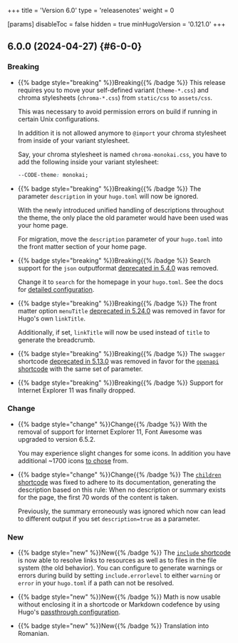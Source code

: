 +++
title = 'Version 6.0'
type = 'releasenotes'
weight = 0

[params]
  disableToc = false
  hidden = true
  minHugoVersion = '0.121.0'
+++

## 6.0.0 (2024-04-27) {#6-0-0}

### Breaking

- {{% badge style="breaking" %}}Breaking{{% /badge %}} This release requires you to move your self-defined variant (`theme-*.css`) and chroma stylesheets (`chroma-*.css`) from `static/css` to `assets/css`.

  This was necessary to avoid permission errors on build if running in certain Unix configurations.

  In addition it is not allowed anymore to `@import` your chroma stylesheet from inside of your variant stylesheet.

  Say, your chroma stylesheet is named `chroma-monokai.css`, you have to add the following inside your variant stylesheet:

	````css
	--CODE-theme: monokai;
	````

- {{% badge style="breaking" %}}Breaking{{% /badge %}} The parameter `description` in your `hugo.toml` will now be ignored.

  With the newly introduced unified handling of descriptions throughout the theme, the only place the old parameter would have been used was your home page.

  For migration, move the `description` parameter of your `hugo.toml` into the front matter section of your home page.

- {{% badge style="breaking" %}}Breaking{{% /badge %}} Search support for the `json` outputformat [deprecated in 5.4.0](introduction/releasenotes/5#5-4-0) was removed.

  Change it to `search` for the homepage in your `hugo.toml`. See the docs for [detailed configuration](configuration/sidebar/search).

- {{% badge style="breaking" %}}Breaking{{% /badge %}} The front matter option `menuTitle` [deprecated in 5.24.0](introduction/releasenotes/5#5-24-0) was removed in favor for Hugo's own `linkTitle`.

  Additionally, if set, `linkTitle` will now be used instead of `title` to generate the breadcrumb.

- {{% badge style="breaking" %}}Breaking{{% /badge %}} The `swagger` shortcode [deprecated in 5.13.0](introduction/releasenotes/5#5-13-0) was removed in favor for the  [`openapi` shortcode](shortcodes/openapi) with the same set of parameter.

- {{% badge style="breaking" %}}Breaking{{% /badge %}} Support for Internet Explorer 11 was finally dropped.

### Change

- {{% badge style="change" %}}Change{{% /badge %}} With the removal of support for Internet Explorer 11, Font Awesome was upgraded to version 6.5.2.

  You may experience slight changes for some icons. In addition you have additional ~1700 icons [to chose](https://fontawesome.com/v6/search?m=free) from.

- {{% badge style="change" %}}Change{{% /badge %}} The [`children` shortcode](shortcodes/children) was fixed to adhere to its documentation, generating the description based on this rule: When no description or summary exists for the page, the first 70 words of the content is taken.

  Previously, the summary erroneously was ignored which now can lead to different output if you set `description=true` as a parameter.

### New

- {{% badge style="new" %}}New{{% /badge %}} The [`include` shortcode](shortcodes/include) is now able to resolve links to resources as well as to files in the file system (the old behavior). You can configure to generate warnings or errors during build by setting `include.errorlevel` to either `warning` or `error` in your `hugo.toml` if a path can not be resolved.

- {{% badge style="new" %}}New{{% /badge %}} Math is now usable without enclosing it in a shortcode or Markdown codefence by using Hugo's [passthrough configuration](shortcodes/math#passthrough-configuration).

- {{% badge style="new" %}}New{{% /badge %}} Translation into Romanian.
